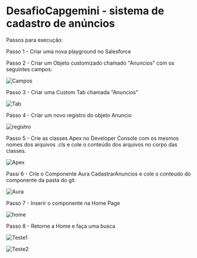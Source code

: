 # DesafioCapgemini - sistema de cadastro de anúncios

Passos para execução:

Passo 1 - Criar uma nova playground no Salesforce

Passo 2 - Criar um Objeto customizado chamado "Anuncios" com os seguintes campos:

![Campos](https://user-images.githubusercontent.com/37751099/118418948-e9439b80-b690-11eb-9b82-8956f4c85dde.jpeg)

Passo 3 - Criar uma Custom Tab chamada "Anuncios"

![Tab](https://user-images.githubusercontent.com/37751099/118419369-24929a00-b692-11eb-9238-be06eaaab4cd.jpeg)

Passo 4 - Criar um novo registro do objeto Anuncio

![registro](https://user-images.githubusercontent.com/37751099/118419329-0f1d7000-b692-11eb-9d12-1224c6503294.jpeg)

Passo 5 - Crie as classes Apex no Developer Console com os mesmos nomes dos arquivos .cls e cole o conteúdo dos arquivos no corpo das classes.

![Apex](https://user-images.githubusercontent.com/37751099/118423131-b2728300-b69a-11eb-8348-26689ba50df2.jpeg)

Passi 6 - Crie o Componente Aura CadastrarAnuncios e cole o conteudo do componente da pasta do git.

![Aura](https://user-images.githubusercontent.com/37751099/118423145-bc948180-b69a-11eb-8935-8ec2a6039f0f.jpeg)

Passo 7 - Inserir o componente na Home Page

![home](https://user-images.githubusercontent.com/37751099/118423606-c7034b00-b69b-11eb-8e63-4d5a55aa5f9c.jpeg)

Passo 8 - Retorne a Home e faça uma busca

![Teste1](https://user-images.githubusercontent.com/37751099/118424066-ccad6080-b69c-11eb-83ac-9bd3bda01a9a.jpeg)

![Teste2](https://user-images.githubusercontent.com/37751099/118424070-d0d97e00-b69c-11eb-8599-3168a0213e4f.jpeg)







